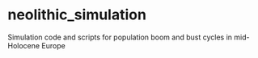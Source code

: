 # neolithic_simulation
Simulation code and scripts for population boom and bust cycles in mid-Holocene Europe
